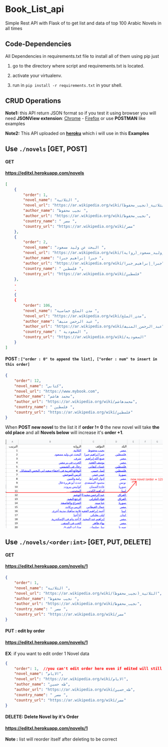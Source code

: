 # Book_List_api
Simple Rest API with Flask of to get list and data of top 100 Arabic Novels in all times

## Code-Dependencies

All Dependencies in requirements.txt file to install all of them using pip just

1. go to the directory where script and requirements.txt is located.

2. activate your virtualenv.

3. run in `pip install -r requirements.txt` in your shell.

   

## CRUD Operations 

**Note1:** this API return JSON format so if you test it using browser you will need **JSONView extension**: [Chrome](https://chrome.google.com/webstore/detail/jsonview/chklaanhfefbnpoihckbnefhakgolnmc/related) - [Firefox](https://addons.mozilla.org/en-US/firefox/addon/jsonview/) or use **POSTMAN** like examples

**Note2:** This API uploaded on **[heroku](https://editxl.herokuapp.com/novels)** which i will use in this **Examples**



## Use `./novels`  [GET, POST]

#### GET

#### https://editxl.herokuapp.com/novels

```json
[
    {
        "order": 1,
        "novel_name": "الثلاثية ",
        "novel_url": "https://ar.wikipedia.org/wiki/الثلاثية_(نجيب_محفوظ)",
        "author_name": "نجيب محفوظ ",
        "author_url": "https://ar.wikipedia.org/wiki/نجيب_محفوظ",
        "country_name": " مصر ",
        "country_url": "https://ar.wikipedia.org/wiki/مصر"
    },
    {
        "order": 2,
        "novel_name": "البحث عن وليد مسعود ",
        "novel_url": "https://ar.wikipedia.org/wiki/البحث_عن_وليد_مسعود_(رواية)",
        "author_name": "جبرا إبراهيم جبرا ",
        "author_url": "https://ar.wikipedia.org/wiki/جبرا_إبراهيم_جبرا",
        "country_name": " فلسطين ",
        "country_url": "https://ar.wikipedia.org/wiki/فلسطين"
    },
    .
    .
    {
    {
        "order": 106,
        "novel_name": "مدن الملح خماسية ",
        "novel_url": "https://ar.wikipedia.org/wiki/مدن_الملح",
        "author_name": "عبد الرحمن منيف ",
        "author_url": "https://ar.wikipedia.org/wiki/عبد_الرحمن_المنيف",
        "country_name": " السعودية ",
        "country_url": "https://ar.wikipedia.org/wiki/السعودية"
    }
]
```



#### POST : `["order : 0" to append the list], ["order : num" to insert in this order]  `

```json
{
    "order": 12,
    "novel_name": "كتابي",
    "novel_url": "https://www.mybook.com",
    "author_name": "محمد هاشم",
    "author_url": "https://ar.wikipedia.org/wiki/محمدهاشم",
    "country_name": " فلسطين ",
    "country_url": "https://ar.wikipedia.org/wiki/فلسطين"
}
```

When **POST new novel** to the list it if **order != 0** the new novel will take **the old place** and all **Novels below** will increase it's **order +1**.

![screen](/readme_screens/screen.png)

## Use `./novels/<order:int>`  [GET, PUT, DELETE]

#### GET 

#### https://editxl.herokuapp.com/novels/1

```json
{
    "order": 1,
    "novel_name": "الثلاثية ",
    "novel_url": "https://ar.wikipedia.org/wiki/الثلاثية_(نجيب_محفوظ)",
    "author_name": "نجيب محفوظ ",
    "author_url": "https://ar.wikipedia.org/wiki/نجيب_محفوظ",
    "country_name": " مصر ",
    "country_url": "https://ar.wikipedia.org/wiki/مصر"
}
```



#### PUT : edit by order

#### https://editxl.herokuapp.com/novels/1

**EX**: if you want to edit order 1 Novel data 

```json
{
    "order": 1,	 //you can't edit order here even if edited will still = the URL novels/<order>
    "novel_name": "الايام",
    "novel_url": "https://ar.wikipedia.org/wiki/الايام",
    "author_name": "طه حسين",
    "author_url": "https://ar.wikipedia.org/wiki/طه_حسين",
    "country_name": " مصر ",
    "country_url": "https://ar.wikipedia.org/wiki/مصر"
}
```



#### DELETE: Delete Novel by it's Order

#### https://editxl.herokuapp.com/novels/1

**Note :** list will reorder itself after deleting to be correct

